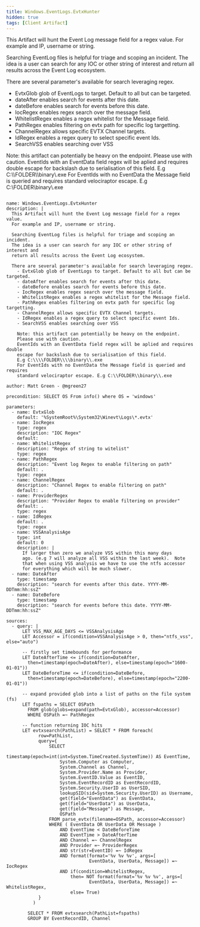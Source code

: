 ```yaml
---
title: Windows.EventLogs.EvtxHunter
hidden: true
tags: [Client Artifact]
---
```


This Artifact will hunt the Event Log message field for a regex value.
For example and IP, username or string.

Searching EventLog files is helpful for triage and scoping an incident.
The idea is a user can search for any IOC or other string of interest and
return all results across the Event Log ecosystem.

There are several parameter's available for search leveraging regex.
  - EvtxGlob glob of EventLogs to target. Default to all but can be targeted.
  - dateAfter enables search for events after this date.
  - dateBefore enables search for events before this date.
  - IocRegex enables regex search over the message field.
  - WhitelistRegex enables a regex whitelist for the Message field.
  - PathRegex enables filtering on evtx path for specific log targetting.
  - ChannelRegex allows specific EVTX Channel targets.
  - IdRegex enables a regex query to select specific event Ids.
  - SearchVSS enables searching over VSS

  Note: this artifact can potentially be heavy on the endpoint.
  Please use with caution.
  EventIds with an EventData field regex will be aplied and requires double
  escape for backslash due to serialisation of this field.
  E.g C:\\\\FOLDER\\\\binary\\.exe
  For EventIds with no EventData the Message field is queried and requires
  standard velociraptor escape. E.g C:\\FOLDER\\binary\\.exe


<pre><code class="language-yaml">
name: Windows.EventLogs.EvtxHunter
description: |
  This Artifact will hunt the Event Log message field for a regex value.
  For example and IP, username or string.

  Searching EventLog files is helpful for triage and scoping an incident.
  The idea is a user can search for any IOC or other string of interest and
  return all results across the Event Log ecosystem.

  There are several parameter's available for search leveraging regex.
    - EvtxGlob glob of EventLogs to target. Default to all but can be targeted.
    - dateAfter enables search for events after this date.
    - dateBefore enables search for events before this date.
    - IocRegex enables regex search over the message field.
    - WhitelistRegex enables a regex whitelist for the Message field.
    - PathRegex enables filtering on evtx path for specific log targetting.
    - ChannelRegex allows specific EVTX Channel targets.
    - IdRegex enables a regex query to select specific event Ids.
    - SearchVSS enables searching over VSS

    Note: this artifact can potentially be heavy on the endpoint.
    Please use with caution.
    EventIds with an EventData field regex will be aplied and requires double
    escape for backslash due to serialisation of this field.
    E.g C:\\\\FOLDER\\\\binary\\.exe
    For EventIds with no EventData the Message field is queried and requires
    standard velociraptor escape. E.g C:\\FOLDER\\binary\\.exe

author: Matt Green - @mgreen27

precondition: SELECT OS From info() where OS = 'windows'

parameters:
  - name: EvtxGlob
    default: '%SystemRoot%\System32\Winevt\Logs\*.evtx'
  - name: IocRegex
    type: regex
    description: "IOC Regex"
    default:
  - name: WhitelistRegex
    description: "Regex of string to witelist"
    type: regex
  - name: PathRegex
    description: "Event log Regex to enable filtering on path"
    default: .
    type: regex
  - name: ChannelRegex
    description: "Channel Regex to enable filtering on path"
    default: .
  - name: ProviderRegex
    description: "Provider Regex to enable filtering on provider"
    default: .
    type: regex
  - name: IdRegex
    default: .
    type: regex
  - name: VSSAnalysisAge
    type: int
    default: 0
    description: |
      If larger than zero we analyze VSS within this many days
      ago. (e.g 7 will analyze all VSS within the last week).  Note
      that when using VSS analysis we have to use the ntfs accessor
      for everything which will be much slower.
  - name: DateAfter
    type: timestamp
    description: "search for events after this date. YYYY-MM-DDTmm:hh:ssZ"
  - name: DateBefore
    type: timestamp
    description: "search for events before this date. YYYY-MM-DDTmm:hh:ssZ"

sources:
  - query: |
      LET VSS_MAX_AGE_DAYS &lt;= VSSAnalysisAge
      LET Accessor = if(condition=VSSAnalysisAge &gt; 0, then="ntfs_vss", else="auto")

      -- firstly set timebounds for performance
      LET DateAfterTime &lt;= if(condition=DateAfter,
        then=timestamp(epoch=DateAfter), else=timestamp(epoch="1600-01-01"))
      LET DateBeforeTime &lt;= if(condition=DateBefore,
        then=timestamp(epoch=DateBefore), else=timestamp(epoch="2200-01-01"))

      -- expand provided glob into a list of paths on the file system (fs)
      LET fspaths = SELECT OSPath
        FROM glob(globs=expand(path=EvtxGlob), accessor=Accessor)
        WHERE OSPath =~ PathRegex

      -- function returning IOC hits
      LET evtxsearch(PathList) = SELECT * FROM foreach(
            row=PathList,
            query={
                SELECT
                    timestamp(epoch=int(int=System.TimeCreated.SystemTime)) AS EventTime,
                    System.Computer as Computer,
                    System.Channel as Channel,
                    System.Provider.Name as Provider,
                    System.EventID.Value as EventID,
                    System.EventRecordID as EventRecordID,
                    System.Security.UserID as UserSID,
                    lookupSID(sid=System.Security.UserID) as Username,
                    get(field="EventData") as EventData,
                    get(field="UserData") as UserData,
                    get(field="Message") as Message,
                    OSPath
                FROM parse_evtx(filename=OSPath, accessor=Accessor)
                WHERE ( EventData OR UserData OR Message )
                    AND EventTime &lt; DateBeforeTime
                    AND EventTime &gt; DateAfterTime
                    AND Channel =~ ChannelRegex
                    AND Provider =~ ProviderRegex
                    AND str(str=EventID) =~ IdRegex
                    AND format(format='%v %v %v', args=[
                               EventData, UserData, Message]) =~ IocRegex
                    AND if(condition=WhitelistRegex,
                        then= NOT format(format='%v %v %v', args=[
                               EventData, UserData, Message]) =~ WhitelistRegex,
                        else= True)
            }
          )

        SELECT * FROM evtxsearch(PathList=fspaths)
        GROUP BY EventRecordID, Channel

</code></pre>

